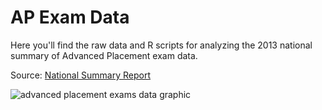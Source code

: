 AP Exam Data
==========

Here you'll find the raw data and R scripts for analyzing the 2013 national summary of Advanced Placement exam data.

Source: [National Summary Report][1]

![advanced placement exams data graphic][2]

[1]: http://research.collegeboard.org/programs/ap/data/participation/2013
[2]: https://raw2.github.com/briandk/ap-exam-data/master/ap-exam-data.png

